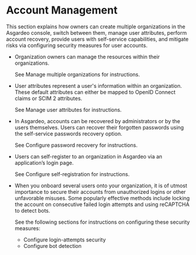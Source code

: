 # Account Management

This section explains how owners can create multiple organizations in the Asgardeo console, switch between them, manage user attributes, perform account recovery, provide users with self-service capabilities, and mitigate risks via configuring security measures for user accounts. 

-   Organization owners can manage the resources within their organizations. 

    See <a :href="$withBase('/guides/your-asgardeo/manage-organizations/')">Manage multiple organizations</a> for instructions.

-   User attributes represent a user's information within an organization. These default attributes can either be mapped to OpenID Connect claims or SCIM 2 attributes. 

    See <a :href="$withBase('/guides/users/attributes/')">Manage user attributes</a> for instructions.

-   In Asgardeo, accounts can be recovered by administrators or by the users themselves. Users can recover their forgotten passwords using the self-service passwords recovery option. 
    
    See <a :href="$withBase('/guides/user-accounts/password-recovery/')">Configure password recovery</a> for instructions.

-   Users can self-register to an organization in Asgardeo via an application’s login page.
    
    See <a :href="$withBase('/guides/user-accounts/configure-self-registration/')">Configure self-registration</a> for instructions.

-   When you onboard several users onto your organization, it is of utmost importance to secure their accounts from unauthorized logins or other unfavorable misuses. Some popularly effective methods include locking the account on consecutive failed login attempts and using reCAPTCHA to detect bots. 

    See the following sections for instructions on configuring these security measures: 

    - <a :href="$withBase('/guides/user-accounts/account-security/login-attempts-security/')">Configure login-attempts security</a>
    - <a :href="$withBase('/guides/user-accounts/account-security/bot-detection/')">Configure bot detection</a>